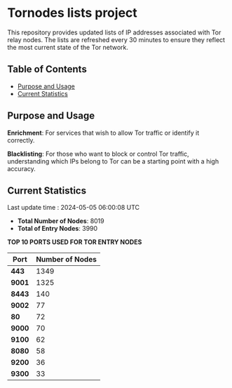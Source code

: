 # Tornodes lists project

This repository provides updated lists of IP addresses associated with Tor relay nodes. The lists are refreshed every 30 minutes to ensure they reflect the most current state of the Tor network.

## Table of Contents

- [Purpose and Usage](#purpose-and-usage)
- [Current Statistics](#current-statistics)


## Purpose and Usage

**Enrichment**: For services that wish to allow Tor traffic or identify it correctly.

**Blacklisting**: For those who want to block or control Tor traffic, understanding which IPs belong to Tor can be a starting point with a high accuracy.

## Current Statistics

Last update time : 2024-05-05 06:00:08 UTC

- **Total Number of Nodes**: 8019
- **Total of Entry Nodes**: 3990

**TOP 10 PORTS USED FOR TOR ENTRY NODES**

| **Port** | **Number of Nodes** |
|------|-----------------|
| **443**   | 1349  |
| **9001**   | 1325  |
| **8443**   | 140  |
| **9002**   | 77  |
| **80**   | 72  |
| **9000**   | 70  |
| **9100**   | 62  |
| **8080**   | 58  |
| **9200**   | 36  |
| **9300**   | 33  |

